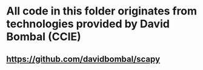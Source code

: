 # All code in this folder originates from technologies provided by David Bombal (CCIE)
## 
## https://github.com/davidbombal/scapy
